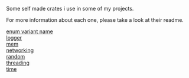 Some self made crates i use in some of my projects.

For more information about each one, please take a look at their readme.

[enum variant name](enum_variant_name/README.md)  
[logger](logger/README.md)  
[mem](mem/README.md)  
[networking](networking/README.md)  
[random](random/README.md)  
[threading](threading/README.md)  
[time](time/README.md)  
